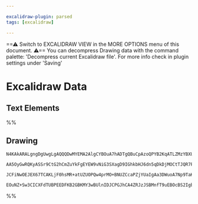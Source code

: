 ```yaml
---

excalidraw-plugin: parsed
tags: [excalidraw]

---
```

==⚠  Switch to EXCALIDRAW VIEW in the MORE OPTIONS menu of this document. ⚠== You can decompress Drawing data with the command palette: 'Decompress current Excalidraw file'. For more info check in plugin settings under 'Saving'


# Excalidraw Data

## Text Elements
%%
## Drawing
```compressed-json
N4KAkARALgngDgUwgLgAQQQDwMYEMA2AlgCYBOuA7hADTgQBuCpAzoQPYB2KqATLZMzYBXUtiRoIACyhQ4zZAHoFAc0JRJQgEYA6bGwC2CgF7N6hbEcK4OCtptbErHALRY8RMpWdx8Q1TdIEfARcZgRmBShcZQUebQBObR4aOiCEfQQOKGZuAG0AXX4IXDg4AGUoqHFUUDBIdXTqiGJcUgBrFLqGQgQKACFcbDblUmEOYgBhNnw2Um4IAGIAMxWx

AA5OyGwRQKyASSr9CtG2hCmZuYkFgEYEW9vNiG3SXagD9IGhkbHJ6dn5qDkDjMOCtTJQR7PV7vfQAMUI+HwFRgwXmgg8kJ24JhxzYpwA6iR1Nw+OAtlj9odcadkaiJOiSJiXtjDgAlYTKSQccI5NDXfjk5mU9IAeVB2DUMG41wADDKBU8KW9DrDOFBYbh9AipWgAKwKqEs9KqrJlQhGao8eVkxVC5XpAAqWCgAEEiMouBJgksIQalTioqRXS82BR

JCFiNwOEJEX67TCAKLjF0hsMR+atUZUOPQw4prMO+BNUZCcaPZjYUaIgAa3DWuoA7Np9TaK1X8ABNbgN3UAFmbADYeC2ukY2AZuLUuvQCEJqtcyQBfHNG/Ts0vEbnMXnoEtlhUjEhmi0k61dQ/ECoIODcEeQC8AWTYxAQSdwmmCkbQSwIYQPpBIc5/jQKdID6aYv13ZRNFwAAKYd9V4Xs+FQa5dQHahUBlZsAEpNkgVkEGUGNWnmUhoLghDMJ4Xt

EOuNZ+Sw3CICXFdTUBPEEDFKB2GBKMY3wBUlnIDJCPGJhCA4ZRJzJSBMnfT9uEBOcBS2IgbzQZSEFUiAOE1aotJ04QoCIbklNIOdWJtOwACsEGwbIyj0uAnxfN8PwQSCf3wP8bUGHjGAdcd8Bkup6iLNE0gc3j8MVZgoAMQtEH42NZIgGYhk87hvN8sL0tCV1osC4KUvwJdwGXOglgRcJJ0XEBFyAA==
```
%%